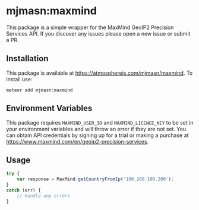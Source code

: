 # mjmasn:maxmind

This package is a simple wrapper for the MaxMind GeoIP2 Precision Services API. If you discover any issues please open a new issue or submit a PR.

## Installation
This package is available at https://atmospherejs.com/mjmasn/maxmind. To install use:

```meteor add mjmasn:maxmind```

## Environment Variables
This package requires ```MAXMIND_USER_ID``` and ```MAXMIND_LICENCE_KEY``` to be set in your environment variables and will throw an error if they are not set. You can obtain API credentials by signing up for a trial or making a purchase at https://www.maxmind.com/en/geoip2-precision-services.

## Usage
```javascript
try {
    var response = MaxMind.getCountryFromIp('100.200.100.200');
}
catch (err) {
    // Handle any errors
}
```
